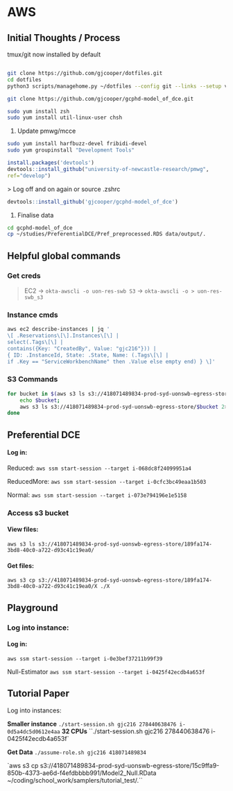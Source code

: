 # AWS

## Initial Thoughts / Process

tmux/git now installed by default

```sh

git clone https://github.com/gjcooper/dotfiles.git
cd dotfiles
python3 scripts/managehome.py ~/dotfiles --config git --links --setup vim ohmyzsh

git clone https://github.com/gjcooper/gcphd-model_of_dce.git

sudo yum install zsh
sudo yum install util-linux-user chsh
```

1.  Update pmwg/mcce

```sh
sudo yum install harfbuzz-devel fribidi-devel
sudo yum groupinstall "Development Tools"
```

```r
install.packages('devtools')
devtools::install_github("university-of-newcastle-research/pmwg",
ref="develop")
```

\> Log off and on again or source .zshrc
```r
devtools::install_github('gjcooper/gcphd-model_of_dce')
```

1.  Finalise data

```sh
cd gcphd-model_of_dce
cp ~/studies/PreferentialDCE/Pref_preprocessed.RDS data/output/.
```

## Helpful global commands

### Get creds

> EC2 -\> `okta-awscli -o uon-res-swb S3` -\> `okta-awscli -o > uon-res-swb_s3`

### Instance cmds

```sh
aws ec2 describe-instances | jq '
\[ .Reservations\[\].Instances\[\] |
select(.Tags\[\] |
contains({Key: "CreatedBy", Value: "gjc216"})) |
{ ID: .InstanceId, State: .State, Name: (.Tags\[\] |
if .Key == "ServiceWorkbenchName" then .Value else empty end) } \]'
```

### S3 Commands

```sh
for bucket in $(aws s3 ls s3://418071489834-prod-syd-uonswb-egress-store/ | awk '{ print $2; }') do
    echo $bucket;
    aws s3 ls s3://418071489834-prod-syd-uonswb-egress-store/$bucket 2> /dev/null
done
```

## Preferential DCE

#### Log in:

Reduced:
`aws ssm start-session --target i-068dc8f24099951a4`

ReducedMore:
`aws ssm start-session --target i-0cfc3bc49eaa1b503`

Normal:
`aws ssm start-session --target i-073e794196e1e5158`

### Access s3 bucket

#### View files:

`aws s3 ls s3://418071489834-prod-syd-uonswb-egress-store/189fa174-3bd8-40c0-a722-d93c41c19ea0/`

#### Get files:

`aws s3 cp s3://418071489834-prod-syd-uonswb-egress-store/189fa174-3bd8-40c0-a722-d93c41c19ea0/X ./X`

## Playground

### Log into instance:

#### Log in:

`aws ssm start-session --target i-0e3bef37211b99f39`

Null-Estimator
`aws ssm start-session --target i-0425f42ecdb4a653f`

## Tutorial Paper

Log into instances:

<span id="Smaller instance"></span>**Smaller instance**
`./start-session.sh gjc216 278440638476 i-0d5a4dc5d0612e4aa`
<span id="32 CPUs"></span>**32 CPUs**
``./start-session.sh gjc216 278440638476 i-0425f42ecdb4a653f`

<span id="Get Data"></span>**Get Data** 
`./assume-role.sh gjc216 418071489834`

`aws s3 cp s3://418071489834-prod-syd-uonswb-egress-store/15c9ffa9-850b-4373-ae6d-f4efdbbbb991/Model2_Null.RData ~/coding/school\_work/samplers/tutorial\_test/.``
